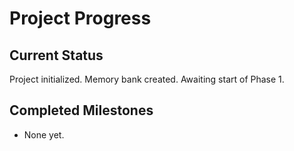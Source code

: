 # Project Progress

## Current Status
Project initialized. Memory bank created. Awaiting start of Phase 1.

## Completed Milestones
- None yet.
